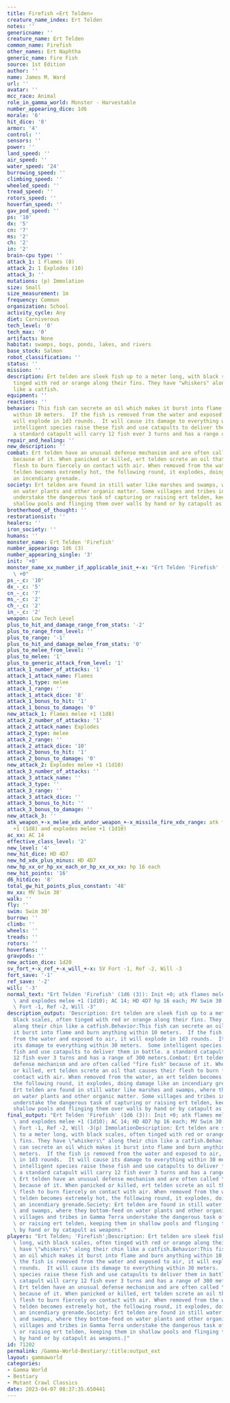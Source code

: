 ```yaml
---
title: Firefish «Ert Telden»
creature_name_index: Ert Telden
notes: ''
genericname: ''
creature_name: Ert Telden
common_name: Firefish
other_names: Ert Naphtha
generic_name: Fire Fish
source: 1st Edition
author: ''
name: James M. Ward
url: ''
avatar: ''
mcc_race: Animal
role_in_gamma_world: Monster - Harvestable
number_appearing_dice: 1d6
morale: '6'
hit_dice: '8'
armor: '4'
control: ''
sensors: ''
power: ''
land_speed: ''
air_speed: ''
water_speed: '24'
burrowing_speed: ''
climbing_speed: ''
wheeled_speed: ''
tread_speed: ''
rotors_speed: ''
hoverfan_speed: ''
gav_pod_speed: ''
ps: '10'
dx: '5'
cn: '7'
ms: '2'
ch: '2'
in: '2'
brain-cpu type: ''
attack_1: 1 Flames (8)
attack_2: 1 Explodes (10)
attack_3: ''
mutations: (p) Immolation
size: Small
size_measurement: 1m
frequency: Common
organization: School
activity_cycle: Any
diet: Carniverous
tech_level: '0'
tech_max: '0'
artifacts: None
habitat: swamps, bogs, ponds, lakes, and rivers
base_stock: Salmon
robot_classification: ''
status: ''
mission: ''
description: Ert telden are sleek fish up to a meter long, with black scales, often
  tinged with red or orange along their fins. They have "whiskers" along their chin
  like a catfish.
equipment: ''
reactions: ''
behavior: This fish can secrete an oil which makes it burst into flame and burn anything
  within 10 meters.  If the fish is removed from the water and exposed to air, it
  will explode in 1d3 rounds.  It will cause its damage to everything within 30 meters.  Some
  intelligent species raise these fish and use catapults to deliver them in battle.
  a standard catapult will carry 12 fish ever 3 turns and has a range of 300 meters.
repair_and_healing: ''
new_description: ''
combat: Ert telden have an unusual defense mechanism and are often called "fire fish"
  because of it. When panicked or killed, ert telden screte an oil that causes their
  flesh to burn fiercely on contact with air. When removed from the water, an ert
  telden becomes extremely hot, the following round, it explodes, doing damage like
  an incendiary grenade.
society: Ert telden are found in still water like marshes and swamps, where they bottom-feed
  on water plants and other organic matter. Some villages and tribes in Gamma Terra
  understake the dangerous task of capturing or raising ert telden, keeping them in
  shallow pools and flinging them over walls by hand or by catapult as weapons.
brotherhood_of_thought: ''
restorationsist: ''
healers: ''
iron_society: ''
humans: ''
monster_name: Ert Telden 'Firefish'
number_appearing: 1d6 (3)
number_appearing_single: '3'
init: '+0'
monster_name_xx_number_if_applicable_init_+-x: "Ert Telden 'Firefish' (1d6 (3)): Init\
  \ +0"
ps_-_c: '10'
dx_-_c: '5'
cn_-_c: '7'
ms_-_c: '2'
ch_-_c: '2'
in_-_c: '2'
weapon: Low Tech Level
plus_to_hit_and_damage_range_from_stats: '-2'
plus_to_range_from_level: ''
plus_to_range: '-1'
plus_to_hit_and_damage_melee_from_stats: '0'
plus_to_melee_from_level: ''
plus_to_melee: '1'
plus_to_generic_attack_from_level: '1'
attack_1_number_of_attacks: '1'
attack_1_attack_name: Flames
attack_1_type: melee
attack_1_range: ''
attack_1_attack_dice: '8'
attack_1_bonus_to_hit: '1'
attack_1_bonus_to_damage: '0'
new_attack_1: Flames melee +1 (1d8)
attack_2_number_of_attacks: '1'
attack_2_attack_name: Explodes
attack_2_type: melee
attack_2_range: ''
attack_2_attack_dice: '10'
attack_2_bonus_to_hit: '1'
attack_2_bonus_to_damage: '0'
new_attack_2: Explodes melee +1 (1d10)
attack_3_number_of_attacks: ''
attack_3_attack_name: ''
attack_3_type: ''
attack_3_range: ''
attack_3_attack_dice: ''
attack_3_bonus_to_hit: ''
attack_3_bonus_to_damage: ''
new_attack_3: ''
atk_weapon_+-x_melee_xdx_andor_weapon_+-x_missile_fire_xdx_range: atk flames melee
  +1 (1d8) and explodes melee +1 (1d10)
ac_xx: AC 14
effective_class_level: '2'
new_level: '4'
new_hit_dice: HD 4D7
new_hd_xdx_plus_minus: HD 4D7
new_hp_xx_or_hp_xx_each_or_hp_xx_xx_xx: hp 16 each
new_hit_points: '16'
d6_hitdice: '8'
total_gw_hit_points_plus_constant: '48'
mv_xx: MV Swim 30'
walk: ''
fly: ''
swim: Swim 30'
burrow: ''
climb: ''
wheels: ''
treads: ''
rotors: ''
hoverfans: ''
gravpods: ''
new_action_dice: 1d20
sv_fort_+-x_ref_+-x_will_+-x: SV Fort -1, Ref -2, Will -3
fort_save: '-1'
ref_save: '-2'
will: '-3'
normal_text: "Ert Telden 'Firefish' (1d6 (3)): Init +0; atk flames melee +1 (1d8)\
  \ and explodes melee +1 (1d10); AC 14; HD 4D7 hp 16 each; MV Swim 30' ; 1d20; SV\
  \ Fort -1, Ref -2, Will -3"
description_output: 'Description: Ert telden are sleek fish up to a meter long, with
  black scales, often tinged with red or orange along their fins. They have "whiskers"
  along their chin like a catfish.Behavior:This fish can secrete an oil which makes
  it burst into flame and burn anything within 10 meters.  If the fish is removed
  from the water and exposed to air, it will explode in 1d3 rounds.  It will cause
  its damage to everything within 30 meters.  Some intelligent species raise these
  fish and use catapults to deliver them in battle. a standard catapult will carry
  12 fish ever 3 turns and has a range of 300 meters.Combat: Ert telden have an unusual
  defense mechanism and are often called "fire fish" because of it. When panicked
  or killed, ert telden screte an oil that causes their flesh to burn fiercely on
  contact with air. When removed from the water, an ert telden becomes extremely hot,
  the following round, it explodes, doing damage like an incendiary grenade.Society:
  Ert telden are found in still water like marshes and swamps, where they bottom-feed
  on water plants and other organic matter. Some villages and tribes in Gamma Terra
  understake the dangerous task of capturing or raising ert telden, keeping them in
  shallow pools and flinging them over walls by hand or by catapult as weapons.'
final_output: "Ert Telden 'Firefish' (1d6 (3)): Init +0; atk flames melee +1 (1d8)\
  \ and explodes melee +1 (1d10); AC 14; HD 4D7 hp 16 each; MV Swim 30' ; 1d20; SV\
  \ Fort -1, Ref -2, Will -3(p) ImmolationDescription: Ert telden are sleek fish up\
  \ to a meter long, with black scales, often tinged with red or orange along their\
  \ fins. They have \"whiskers\" along their chin like a catfish.Behavior:This fish\
  \ can secrete an oil which makes it burst into flame and burn anything within 10\
  \ meters.  If the fish is removed from the water and exposed to air, it will explode\
  \ in 1d3 rounds.  It will cause its damage to everything within 30 meters.  Some\
  \ intelligent species raise these fish and use catapults to deliver them in battle.\
  \ a standard catapult will carry 12 fish ever 3 turns and has a range of 300 meters.Combat:\
  \ Ert telden have an unusual defense mechanism and are often called \"fire fish\"\
  \ because of it. When panicked or killed, ert telden screte an oil that causes their\
  \ flesh to burn fiercely on contact with air. When removed from the water, an ert\
  \ telden becomes extremely hot, the following round, it explodes, doing damage like\
  \ an incendiary grenade.Society: Ert telden are found in still water like marshes\
  \ and swamps, where they bottom-feed on water plants and other organic matter. Some\
  \ villages and tribes in Gamma Terra understake the dangerous task of capturing\
  \ or raising ert telden, keeping them in shallow pools and flinging them over walls\
  \ by hand or by catapult as weapons."
players: "Ert Telden; 'Firefish';Description: Ert telden are sleek fish up to a meter\
  \ long, with black scales, often tinged with red or orange along their fins. They\
  \ have \"whiskers\" along their chin like a catfish.Behavior:This fish can secrete\
  \ an oil which makes it burst into flame and burn anything within 10 meters.  If\
  \ the fish is removed from the water and exposed to air, it will explode in 1d3\
  \ rounds.  It will cause its damage to everything within 30 meters.  Some intelligent\
  \ species raise these fish and use catapults to deliver them in battle. a standard\
  \ catapult will carry 12 fish ever 3 turns and has a range of 300 meters.Combat:\
  \ Ert telden have an unusual defense mechanism and are often called \"fire fish\"\
  \ because of it. When panicked or killed, ert telden screte an oil that causes their\
  \ flesh to burn fiercely on contact with air. When removed from the water, an ert\
  \ telden becomes extremely hot, the following round, it explodes, doing damage like\
  \ an incendiary grenade.Society: Ert telden are found in still water like marshes\
  \ and swamps, where they bottom-feed on water plants and other organic matter. Some\
  \ villages and tribes in Gamma Terra understake the dangerous task of capturing\
  \ or raising ert telden, keeping them in shallow pools and flinging them over walls\
  \ by hand or by catapult as weapons.|"
id: 71202
permalink: /Gamma-World-Bestiary/:title:output_ext
layout: gammaworld
categories:
- Gamma World
- Bestiary
- Mutant Crawl Classics
date: 2023-04-07 08:37:35.650441
---
```

